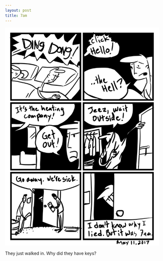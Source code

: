 ```yaml
---
layout: post
title: 7am
---
```

![7am](/public/images/may-11-2017-comic.png)

They just walked in. Why did they have keys?